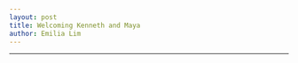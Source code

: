 ```yaml
---
layout: post
title: Welcoming Kenneth and Maya
author: Emilia Lim
---
```


-------------------------------

